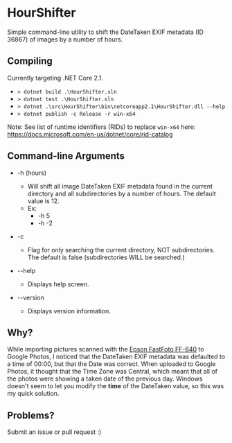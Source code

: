# HourShifter

Simple command-line utility to shift the DateTaken EXIF metadata (ID 36867) of images by a number of hours.

## Compiling

Currently targeting .NET Core 2.1.

* `> dotnet build .\HourShifter.sln`
* `> dotnet test .\HourShifter.sln`
* `> dotnet .\src\HourShifter\bin\netcoreapp2.1\HourShifter.dll --help`
* `> dotnet publish -c Release -r win-x64`

Note:  See list of runtime identifiers (RIDs) to replace `win-x64` here:  https://docs.microsoft.com/en-us/dotnet/core/rid-catalog 

## Command-line Arguments

* -h (hours)
  * Will shift all image DateTaken EXIF metadata found in the current directory and all subdirectories by a number of hours.  The default value is 12.
  * Ex:
    * -h 5
    * -h -2

* -c
  * Flag for only searching the current directory, NOT subdirectories.  The default is false (subdirectories WILL be searched.)
  
* --help
  * Displays help screen.

* --version
  * Displays version information.

## Why?

While importing pictures scanned with the [Epson FastFoto FF-640](https://amazon.com/dp/B01HR89FNK) to Google Photos, I noticed that the DateTaken EXIF metadata was defaulted to a time of 00:00, but that the Date was correct.  When uploaded to Google Photos, it thought that the Time Zone was Central, which meant that all of the photos were showing a taken date of the previous day.  Windows doesn't seem to let you modify the **time** of the DateTaken value, so this was my quick solution.

## Problems?

Submit an issue or pull request :)
